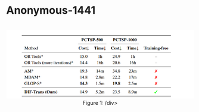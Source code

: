 # Anonymous-1441

<br>

<div align=center><img src="figure_1.png" width="1000" /></div>

<div align="center">Figure 1: /div>



